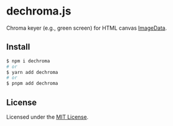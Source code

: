 # dechroma.js

Chroma keyer (e.g., green screen) for HTML canvas [ImageData](https://developer.mozilla.org/en-US/docs/Web/API/ImageData).

## Install

```sh
$ npm i dechroma
# or
$ yarn add dechroma
# or
$ pnpm add dechroma
```

## License

Licensed under the [MIT License](LICENSE).
